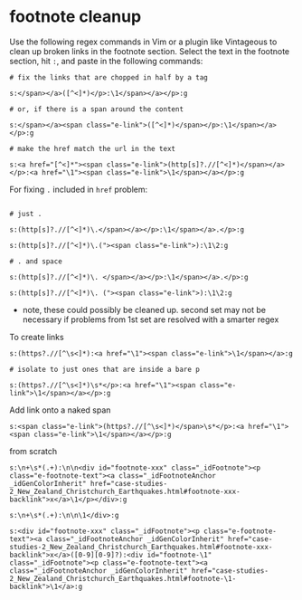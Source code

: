 # footnote cleanup
Use the following regex commands in Vim or a plugin like Vintageous to clean up broken links in the footnote section.  Select the text in the footnote section, hit `:`, and paste in the following commands:
```
# fix the links that are chopped in half by a tag

s:</span></a>([^<]*)</p>:\1</span></a></p>:g

# or, if there is a span around the content

s:</span></a><span class="e-link">([^<]*)</span></p>:\1</span></a></p>:g

# make the href match the url in the text

s:<a href="[^<]*"><span class="e-link">(http[s]?.//[^<]*)</span></a></p>:<a href="\1"><span class="e-link">\1</span></a></p>:g

```

For fixing `.` included in `href` problem:
```

# just .

s:(http[s]?.//[^<]*)\.</span></a></p>:\1</span></a>.</p>:g

s:(http[s]?.//[^<]*)\.("><span class="e-link">):\1\2:g

# . and space

s:(http[s]?.//[^<]*)\. </span></a></p>:\1</span></a>.</p>:g

s:(http[s]?.//[^<]*)\. ("><span class="e-link">):\1\2:g

```

- note, these could possibly be cleaned up. second set may not be necessary if problems from 1st set are resolved with a smarter regex

To create links
```
s:(https?.//[^\s<]*):<a href="\1"><span class="e-link">\1</span></a>:g

# isolate to just ones that are inside a bare p

s:(https?.//[^\s<]*)\s*</p>:<a href="\1"><span class="e-link">\1</span></a></p>:g
```

Add link onto a naked span
```
s:<span class="e-link">(https?.//[^\s<]*)</span>\s*</p>:<a href="\1"><span class="e-link">\1</span></a></p>:g
```

from scratch
```
s:\n+\s*(.+):\n\n<div id="footnote-xxx" class="_idFootnote"><p class="e-footnote-text"><a class="_idFootnoteAnchor _idGenColorInherit" href="case-studies-2_New_Zealand_Christchurch_Earthquakes.html#footnote-xxx-backlink">x</a>\1</p></div>:g

s:\n+\s*(.+):\n\n\1</div>:g

s:<div id="footnote-xxx" class="_idFootnote"><p class="e-footnote-text"><a class="_idFootnoteAnchor _idGenColorInherit" href="case-studies-2_New_Zealand_Christchurch_Earthquakes.html#footnote-xxx-backlink">x</a>([0-9][0-9]?):<div id="footnote-\1" class="_idFootnote"><p class="e-footnote-text"><a class="_idFootnoteAnchor _idGenColorInherit" href="case-studies-2_New_Zealand_Christchurch_Earthquakes.html#footnote-\1-backlink">\1</a>:g
```